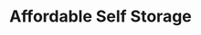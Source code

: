 ---
title: "Affordable Self Storage"
url: /san-angelo/affordable-self-storage/
shop: storage rental
---